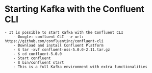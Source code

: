 # Starting Kafka with the Confluent CLI

	- It is possible to start Kafka with the Confluent CLI
		- Google: confluent CLI --> url: https://github.com/confluentinc/confluent-cli
		- Download and install Confluent Platform
		- $ tar -xvf confluent-oss-5.0.0-2.11.tar.gz
		- $ cd confluent-5.0.0
		- Start confluent
		- $ bin/confluent start
		- This is a full Kafka environment with extra functionalities